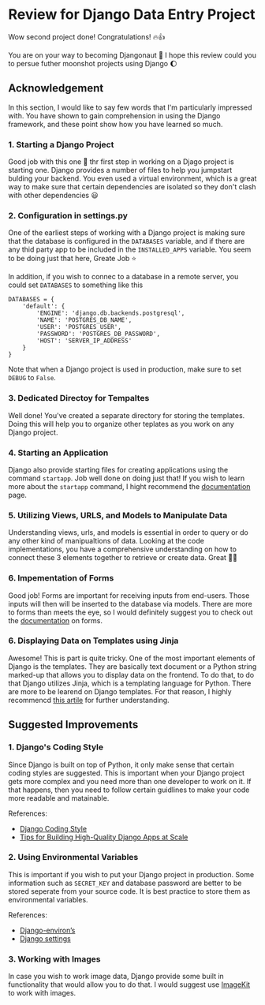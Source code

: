 # Review for Django Data Entry Project

Wow second project done! Congratulations! :fire::thumbsup:

You are on your way to becoming Djangonaut :rocket: I hope this review could you to persue futher moonshot projects using Django :moon:

## Acknowledgement

In this section, I would like to say few words that I'm particularly impressed with. You have shown to gain comprehension in using the Django framework, and these point show how you have learned so much.

### 1. **Starting a Django Project**

Good job with this one :punch: thr first step in working on a Djago project is starting one. Django provides a number of files to help you jumpstart bulding your backend. You even used a virtual environment, which is a great way to make sure that certain dependencies are isolated so they don't clash with other dependencies :smiley:

### 2. **Configuration in settings.py**

One of the earliest steps of working with a Django project is making sure that the database is configured in the `DATABASES` variable, and if there are any thid party app to be included in the `INSTALLED_APPS` variable. You seem to be doing just that here, Greate Job :star:

In addition, if you wish to connec to a database in a remote server, you could set `DATABASES` to something like this

```
DATABASES = {
    'default': {
        'ENGINE': 'django.db.backends.postgresql',
        'NAME': 'POSTGRES_DB_NAME',
        'USER': 'POSTGRES_USER',
        'PASSWORD': 'POSTGRES_DB_PASSWORD',
        'HOST': 'SERVER_IP_ADDRESS'
    }
}
```

Note that when a Django project is used in production, make sure to set `DEBUG` to `False`.

### 3. **Dedicated Directoy for Tempaltes**

Well done! You've created a separate directory for storing the templates. Doing this will help you to organize other teplates as you work on any Django project.

### 4. **Starting an Application**

Django also provide starting files for creating applications using the command `startapp`. Job well done on doing just that! If you wish to learn more about the `startapp` command, I hight recommend the [documentation](https://docs.djangoproject.com/en/3.1/ref/django-admin/#startapp) page.

### 5. **Utilizing Views, URLS, and Models to Manipulate Data**

Understanding views, urls, and models is essential in order to query or do any other kind of manipualtions of data. Looking at the code implementations, you have a comprehensive understanding on how to connect these 3 elements together to retrieve or create data. Great :clap::sparkler:

### 6. **Impementation of Forms**

Good job! Forms are important for receiving inputs from end-users. Those inputs will then will be inserted to the database via models. There are more to forms than meets the eye, so I would definitely suggest you to check out the [documentation](https://docs.djangoproject.com/en/3.1/topics/forms/) on forms.

### 6. **Displaying Data on Templates using Jinja**

Awesome! This is part is quite tricky. One of the most important elements of Django is the templates. They are basically text document or a Python string marked-up that allows you to display data on the frontend. To do that, to do that Django utilizes Jinja, which is a templating language for Python. There are more to be learend on Django templates. For that reason, I highly recommencd [this artile](https://medium.com/@MicroPyramid/basics-of-django-templates-e2916f791492) for further understanding.

## Suggested Improvements

### 1. **Django's Coding Style**

Since Django is built on top of Python, it only make sense that certain coding styles are suggested. This is important when your Django project gets more complex and you need more than one developer to work on it. If that happens, then you need to follow certain guidlines to make your code more readable and matainable.

References:
- [Django Coding Style](https://docs.djangoproject.com/en/dev/internals/contributing/writing-code/coding-style/)
- [Tips for Building High-Quality Django Apps at Scale](https://medium.com/@DoorDash/tips-for-building-high-quality-django-apps-at-scale-a5a25917b2b5)

### 2. **Using Environmental Variables**

This is important if you wish to put your Django project in production. Some information such as `SECRET_KEY` and database password are better to be stored seperate from your source code. It is best practice to store them as environmental variables.

References:
- [Django-environ’s](https://django-environ.readthedocs.io/en/latest/)
- [Django settings](https://docs.djangoproject.com/en/3.1/topics/settings/)

### 3. **Working with Images**

In case you wish to work image data, Django provide some built in functionality that would allow you to do that. I would suggest use [ImageKit](https://github.com/matthewwithanm/django-imagekit) to work with images.
